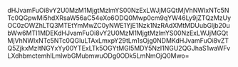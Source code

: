 dHJvamFuOi8vY2U0MzM1MjgtMzlmYS00NzExLWJjMGQtMjVhNWIxNTc5NTc0QGpwMi5hdXRsaW56aC54eXo6ODQ0Mwp0cm9qYW46Ly9jZTQzMzUyOC0zOWZhLTQ3MTEtYmMwZC0yNWE1YjE1Nzk1NzRAdXMtMDUubGljb20ubWw6MTI1MDEKdHJvamFuOi8vY2U0MzM1MjgtMzlmYS00NzExLWJjMGQtMjVhNWIxNTc5NTc0QGluLTAxLmxpY29tLm1sOjg0NDMKdHJvamFuOi8vZTQ5ZjkxMzItNGYxYy00YTExLTk5OGYtMGI5MDY5NzI1NGU2QGJhaS1waWFvLXdhbmctemhlLmlwbGMubmwuODg0ODk5LmNmOjQ0Mwo=
